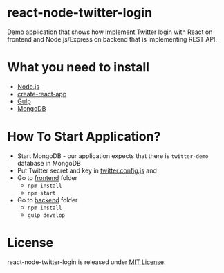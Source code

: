 # react-node-twitter-login

Demo application that shows how implement Twitter login with React on frontend and Node.js/Express on backend that is implementing REST API.

# What you need to install

* [Node.js](https://nodejs.org/en/)
* [create-react-app](https://github.com/facebookincubator/create-react-app)
* [Gulp](http://gulpjs.com/)
* [MongoDB](https://www.mongodb.com/)

# How To Start Application?

* Start MongoDB - our application expects that there is `twitter-demo` database in MongoDB
* Put Twitter secret and key in [twitter.config.js](https://github.com/GenFirst/react-node-twitter-login/blob/master/backend/twitter.config.js) and
* Go to [frontend](https://github.com/GenFirst/react-node-twitter-login/tree/master/frontend) folder
  * `npm install`
  * `npm start`
* Go to [backend](https://github.com/GenFirst/react-node-twitter-login/tree/master/backend) folder
  * `npm install`
  * `gulp develop`

# License

react-node-twitter-login is released under [MIT License](https://opensource.org/licenses/MIT).
